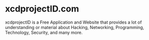 # xcdprojectID.com
xcdprojectID is a Free Application and Website that provides a lot of understanding or material about Hacking, Networking, Programming, Technology, Security, and many more.
